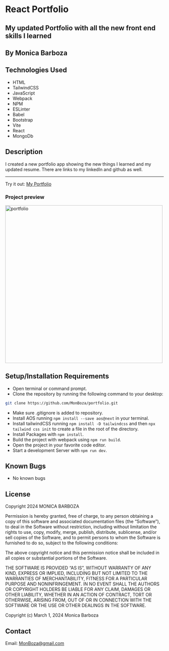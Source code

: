 # React Portfolio

## My updated Portfolio with all the new front end skills I learned

## By Monica Barboza

## Technologies Used

* HTML
* TailwindCSS
* JavaScript
* Webpack
* NPM
* ESLinter
* Babel
* Bootstrap
* Vite
* React
* MongoDb

## Description

I created a new portfolio app showing the new things I learned and my updated resume. There are links to my linkedIn and github as well.

-------------------------------------------------------
 Try it out:
[My Portfolio](https://monicabarboza-portfolio.netlify.app/)

### Project preview

<img width="500" alt="portfolio" src="https://github.com/MonBoza/portfolio/assets/145809292/e6626a5d-4664-4a67-942e-ebd83bcdcfde">

## Setup/Installation Requirements

* Open terminal or command prompt.
* Clone the repository by running the following command to your desktop:

```bash
git clone https://github.com/MonBoza/portfolio.git
```

* Make sure .gitignore is added to repository.
* Install AOS running `npm install --save aos@next` in your terminal.
* Install tailwindCSS running `npm install -D tailwindcss` and then `npx tailwind css init` to create a file in the root of the directory.
* Install Packages with `npm install`.
* Build the project with webpack using `npm run build`.
* Open the project in your favorite code editor.
* Start a development Server with `npm run dev`.

## Known Bugs

* No known bugs

## License

Copyright 2024 MONICA BARBOZA

Permission is hereby granted, free of charge, to any person obtaining a copy of this software and associated documentation files (the “Software”), to deal in the Software without restriction, including without limitation the rights to use, copy, modify, merge, publish, distribute, sublicense, and/or sell copies of the Software, and to permit persons to whom the Software is furnished to do so, subject to the following conditions:

The above copyright notice and this permission notice shall be included in all copies or substantial portions of the Software.

THE SOFTWARE IS PROVIDED “AS IS”, WITHOUT WARRANTY OF ANY KIND, EXPRESS OR IMPLIED, INCLUDING BUT NOT LIMITED TO THE WARRANTIES OF MERCHANTABILITY, FITNESS FOR A PARTICULAR PURPOSE AND NONINFRINGEMENT. IN NO EVENT SHALL THE AUTHORS OR COPYRIGHT HOLDERS BE LIABLE FOR ANY CLAIM, DAMAGES OR OTHER LIABILITY, WHETHER IN AN ACTION OF CONTRACT, TORT OR OTHERWISE, ARISING FROM, OUT OF OR IN CONNECTION WITH THE SOFTWARE OR THE USE OR OTHER DEALINGS IN THE SOFTWARE.

Copyright (c) March 1, 2024 Monica Barboza

## Contact

Email: [MonBoza@gmail.com](mailto:MonBoza@gmail.com)

